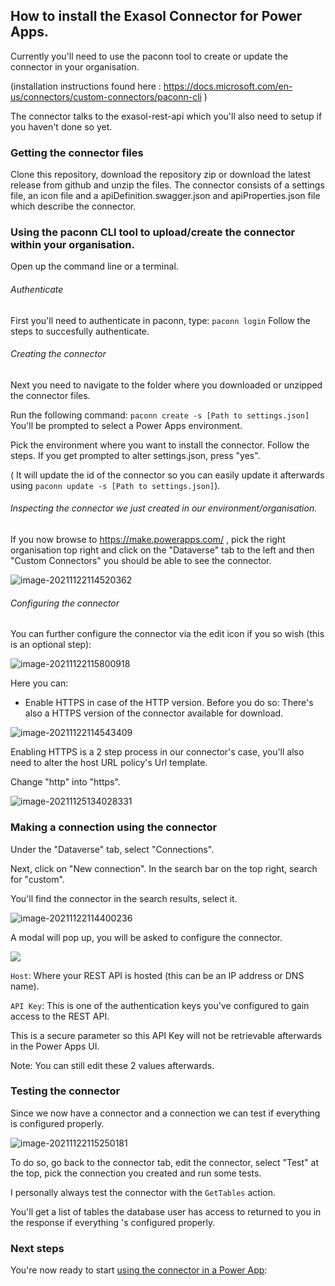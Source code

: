 ## How to install the Exasol Connector for Power Apps.

Currently you'll need to use the paconn tool to  create or update the connector in your organisation.

(installation instructions found here : https://docs.microsoft.com/en-us/connectors/custom-connectors/paconn-cli ) 

The connector talks to the exasol-rest-api which you'll also need to setup if you haven't done so yet.

### Getting the connector files

Clone this repository, download the repository zip or download the latest release from github and unzip the files.
The connector consists of a settings file, an icon file and a apiDefinition.swagger.json and apiProperties.json file which describe the connector.

### Using the paconn CLI tool to upload/create the connector within your organisation.

Open up the command line or a terminal.

###### Authenticate

First you'll need to authenticate in paconn, type:
`paconn login`
Follow the steps to succesfully authenticate.

###### Creating the connector

Next you need to navigate to the folder where you downloaded or unzipped the connector files.

Run the following command:
`paconn create -s [Path to settings.json]`
You'll be prompted to select a Power Apps environment. 

Pick the environment where you want to install the connector.
Follow the steps.
If you get prompted to alter settings.json, press "yes". 

( It will update the id of the connector so you can easily update it afterwards using `paconn update -s [Path to settings.json]`).

###### Inspecting the connector we just created in our environment/organisation.

If you now browse to https://make.powerapps.com/ , pick the right organisation top right and click on the "Dataverse" tab to the left and then "Custom Connectors" you should be able to see the connector.

![image-20211122114520362](user_guide.assets/image-20211122114520362.png)

###### Configuring the connector

You can further configure the connector via the edit icon if you so wish (this is an optional step):

![image-20211122115800918](user_guide.assets/image-20211122115800918.png)

Here you can: 

- Enable HTTPS in case of the HTTP version.
  Before you do so: There's also a HTTPS version of the connector available for download.

![image-20211122114543409](user_guide.assets/image-20211122114543409.png)

Enabling HTTPS is a 2 step process in our connector's case, you'll also need to alter the host URL policy's Url template.

Change "http" into "https". 

![image-20211125134028331](user_guide.assets/image-20211125134028331.png)

### Making a connection using the connector

Under the "Dataverse" tab, select "Connections".

Next, click on "New connection".
In the search bar on the top right, search for "custom".

You'll find the connector in the search results, select it.

![image-20211122114400236](user_guide.assets/image-20211122114400236.png)

A modal will pop up, you will be asked to configure the connector.

![](user_guide.assets/2021-11-22-11-07-29-image-16375779996591.png)

`Host`: Where your REST API is hosted (this can be an IP address or DNS name).

`API Key`: This is one of the authentication keys you've configured to gain access to the REST API. 

This is a secure parameter so this API Key will not be retrievable afterwards in the Power Apps UI.

Note: You can still edit these 2 values afterwards.

### Testing the connector

Since we now have a connector and a connection we can test if everything is configured properly.

![image-20211122115250181](user_guide.assets/image-20211122115250181.png)

To do so, go back to the connector tab, edit the connector, select "Test" at the top, pick the connection you created and run some tests.

I personally always test the connector with the `GetTables` action. 

You'll get a list of tables the database user has access to returned to you in the response if everything 's configured properly.

### Next steps

You're now ready to start [using the connector in a Power App](user_guide.md#using_the_connector_in_a_power_app): 